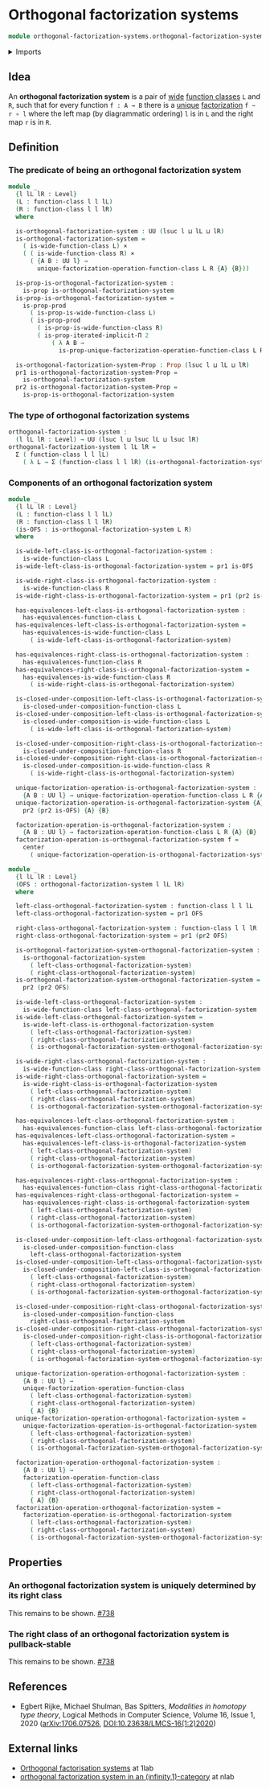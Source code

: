# Orthogonal factorization systems

```agda
module orthogonal-factorization-systems.orthogonal-factorization-systems where
```

<details><summary>Imports</summary>

```agda
open import foundation.cartesian-product-types
open import foundation.commuting-squares-of-maps
open import foundation.contractible-types
open import foundation.dependent-pair-types
open import foundation.equivalences
open import foundation.function-types
open import foundation.homotopies
open import foundation.identity-types
open import foundation.iterated-dependent-product-types
open import foundation.propositions
open import foundation.universe-levels
open import foundation.whiskering-homotopies

open import orthogonal-factorization-systems.factorization-operations-function-classes
open import orthogonal-factorization-systems.factorizations-of-maps
open import orthogonal-factorization-systems.factorizations-of-maps-function-classes
open import orthogonal-factorization-systems.function-classes
open import orthogonal-factorization-systems.lifting-squares
open import orthogonal-factorization-systems.wide-function-classes
```

</details>

## Idea

An **orthogonal factorization system** is a pair of
[wide](orthogonal-factorization-systems.wide-function-classes.md)
[function classes](orthogonal-factorization-systems.function-classes.md) `L` and
`R`, such that for every function `f : A → B` there is a
[unique](foundation-core.contractible-types.md)
[factorization](orthogonal-factorization-systems.factorizations-of-maps.md)
`f ~ r ∘ l` where the left map (by diagrammatic ordering) `l` is in `L` and the
right map `r` is in `R`.

## Definition

### The predicate of being an orthogonal factorization system

```agda
module _
  {l lL lR : Level}
  (L : function-class l l lL)
  (R : function-class l l lR)
  where

  is-orthogonal-factorization-system : UU (lsuc l ⊔ lL ⊔ lR)
  is-orthogonal-factorization-system =
    ( is-wide-function-class L) ×
    ( ( is-wide-function-class R) ×
      ( {A B : UU l} →
        unique-factorization-operation-function-class L R {A} {B}))

  is-prop-is-orthogonal-factorization-system :
    is-prop is-orthogonal-factorization-system
  is-prop-is-orthogonal-factorization-system =
    is-prop-prod
      ( is-prop-is-wide-function-class L)
      ( is-prop-prod
        ( is-prop-is-wide-function-class R)
        ( is-prop-iterated-implicit-Π 2
            ( λ A B →
              is-prop-unique-factorization-operation-function-class L R)))

  is-orthogonal-factorization-system-Prop : Prop (lsuc l ⊔ lL ⊔ lR)
  pr1 is-orthogonal-factorization-system-Prop =
    is-orthogonal-factorization-system
  pr2 is-orthogonal-factorization-system-Prop =
    is-prop-is-orthogonal-factorization-system
```

### The type of orthogonal factorization systems

```agda
orthogonal-factorization-system :
  (l lL lR : Level) → UU (lsuc l ⊔ lsuc lL ⊔ lsuc lR)
orthogonal-factorization-system l lL lR =
  Σ ( function-class l l lL)
    ( λ L → Σ (function-class l l lR) (is-orthogonal-factorization-system L))
```

### Components of an orthogonal factorization system

```agda
module _
  {l lL lR : Level}
  (L : function-class l l lL)
  (R : function-class l l lR)
  (is-OFS : is-orthogonal-factorization-system L R)
  where

  is-wide-left-class-is-orthogonal-factorization-system :
    is-wide-function-class L
  is-wide-left-class-is-orthogonal-factorization-system = pr1 is-OFS

  is-wide-right-class-is-orthogonal-factorization-system :
    is-wide-function-class R
  is-wide-right-class-is-orthogonal-factorization-system = pr1 (pr2 is-OFS)

  has-equivalences-left-class-is-orthogonal-factorization-system :
    has-equivalences-function-class L
  has-equivalences-left-class-is-orthogonal-factorization-system =
    has-equivalences-is-wide-function-class L
      ( is-wide-left-class-is-orthogonal-factorization-system)

  has-equivalences-right-class-is-orthogonal-factorization-system :
    has-equivalences-function-class R
  has-equivalences-right-class-is-orthogonal-factorization-system =
    has-equivalences-is-wide-function-class R
      ( is-wide-right-class-is-orthogonal-factorization-system)

  is-closed-under-composition-left-class-is-orthogonal-factorization-system :
    is-closed-under-composition-function-class L
  is-closed-under-composition-left-class-is-orthogonal-factorization-system =
    is-closed-under-composition-is-wide-function-class L
      ( is-wide-left-class-is-orthogonal-factorization-system)

  is-closed-under-composition-right-class-is-orthogonal-factorization-system :
    is-closed-under-composition-function-class R
  is-closed-under-composition-right-class-is-orthogonal-factorization-system =
    is-closed-under-composition-is-wide-function-class R
      ( is-wide-right-class-is-orthogonal-factorization-system)

  unique-factorization-operation-is-orthogonal-factorization-system :
    {A B : UU l} → unique-factorization-operation-function-class L R {A} {B}
  unique-factorization-operation-is-orthogonal-factorization-system {A} {B} =
    pr2 (pr2 is-OFS) {A} {B}

  factorization-operation-is-orthogonal-factorization-system :
    {A B : UU l} → factorization-operation-function-class L R {A} {B}
  factorization-operation-is-orthogonal-factorization-system f =
    center
      ( unique-factorization-operation-is-orthogonal-factorization-system f)

module _
  {l lL lR : Level}
  (OFS : orthogonal-factorization-system l lL lR)
  where

  left-class-orthogonal-factorization-system : function-class l l lL
  left-class-orthogonal-factorization-system = pr1 OFS

  right-class-orthogonal-factorization-system : function-class l l lR
  right-class-orthogonal-factorization-system = pr1 (pr2 OFS)

  is-orthogonal-factorization-system-orthogonal-factorization-system :
    is-orthogonal-factorization-system
      ( left-class-orthogonal-factorization-system)
      ( right-class-orthogonal-factorization-system)
  is-orthogonal-factorization-system-orthogonal-factorization-system =
    pr2 (pr2 OFS)

  is-wide-left-class-orthogonal-factorization-system :
    is-wide-function-class left-class-orthogonal-factorization-system
  is-wide-left-class-orthogonal-factorization-system =
    is-wide-left-class-is-orthogonal-factorization-system
      ( left-class-orthogonal-factorization-system)
      ( right-class-orthogonal-factorization-system)
      ( is-orthogonal-factorization-system-orthogonal-factorization-system)

  is-wide-right-class-orthogonal-factorization-system :
    is-wide-function-class right-class-orthogonal-factorization-system
  is-wide-right-class-orthogonal-factorization-system =
    is-wide-right-class-is-orthogonal-factorization-system
      ( left-class-orthogonal-factorization-system)
      ( right-class-orthogonal-factorization-system)
      ( is-orthogonal-factorization-system-orthogonal-factorization-system)

  has-equivalences-left-class-orthogonal-factorization-system :
    has-equivalences-function-class left-class-orthogonal-factorization-system
  has-equivalences-left-class-orthogonal-factorization-system =
    has-equivalences-left-class-is-orthogonal-factorization-system
      ( left-class-orthogonal-factorization-system)
      ( right-class-orthogonal-factorization-system)
      ( is-orthogonal-factorization-system-orthogonal-factorization-system)

  has-equivalences-right-class-orthogonal-factorization-system :
    has-equivalences-function-class right-class-orthogonal-factorization-system
  has-equivalences-right-class-orthogonal-factorization-system =
    has-equivalences-right-class-is-orthogonal-factorization-system
      ( left-class-orthogonal-factorization-system)
      ( right-class-orthogonal-factorization-system)
      ( is-orthogonal-factorization-system-orthogonal-factorization-system)

  is-closed-under-composition-left-class-orthogonal-factorization-system :
    is-closed-under-composition-function-class
      left-class-orthogonal-factorization-system
  is-closed-under-composition-left-class-orthogonal-factorization-system =
    is-closed-under-composition-left-class-is-orthogonal-factorization-system
      ( left-class-orthogonal-factorization-system)
      ( right-class-orthogonal-factorization-system)
      ( is-orthogonal-factorization-system-orthogonal-factorization-system)

  is-closed-under-composition-right-class-orthogonal-factorization-system :
    is-closed-under-composition-function-class
      right-class-orthogonal-factorization-system
  is-closed-under-composition-right-class-orthogonal-factorization-system =
    is-closed-under-composition-right-class-is-orthogonal-factorization-system
      ( left-class-orthogonal-factorization-system)
      ( right-class-orthogonal-factorization-system)
      ( is-orthogonal-factorization-system-orthogonal-factorization-system)

  unique-factorization-operation-orthogonal-factorization-system :
    {A B : UU l} →
    unique-factorization-operation-function-class
      ( left-class-orthogonal-factorization-system)
      ( right-class-orthogonal-factorization-system)
      { A} {B}
  unique-factorization-operation-orthogonal-factorization-system =
    unique-factorization-operation-is-orthogonal-factorization-system
      ( left-class-orthogonal-factorization-system)
      ( right-class-orthogonal-factorization-system)
      ( is-orthogonal-factorization-system-orthogonal-factorization-system)

  factorization-operation-orthogonal-factorization-system :
    {A B : UU l} →
    factorization-operation-function-class
      ( left-class-orthogonal-factorization-system)
      ( right-class-orthogonal-factorization-system)
      { A} {B}
  factorization-operation-orthogonal-factorization-system =
    factorization-operation-is-orthogonal-factorization-system
      ( left-class-orthogonal-factorization-system)
      ( right-class-orthogonal-factorization-system)
      ( is-orthogonal-factorization-system-orthogonal-factorization-system)
```

## Properties

### An orthogonal factorization system is uniquely determined by its right class

This remains to be shown.
[#738](https://github.com/UniMath/agda-unimath/issues/738)

### The right class of an orthogonal factorization system is pullback-stable

This remains to be shown.
[#738](https://github.com/UniMath/agda-unimath/issues/738)

## References

- Egbert Rijke, Michael Shulman, Bas Spitters, _Modalities in homotopy type
  theory_, Logical Methods in Computer Science, Volume 16, Issue 1, 2020
  ([arXiv:1706.07526](https://arxiv.org/abs/1706.07526),
  [DOI:10.23638/LMCS-16(1:2)2020](https://doi.org/10.23638/LMCS-16%281%3A2%292020))

## External links

- [Orthogonal factorisation systems](https://1lab.dev/Cat.Morphism.Factorisation.html#orthogonal-factorisation-systems)
  at 1lab
- [orthogonal factorization system in an (infinity,1)-category](https://ncatlab.org/nlab/show/orthogonal+factorization+system+in+an+%28infinity%2C1%29-category)
  at nlab
